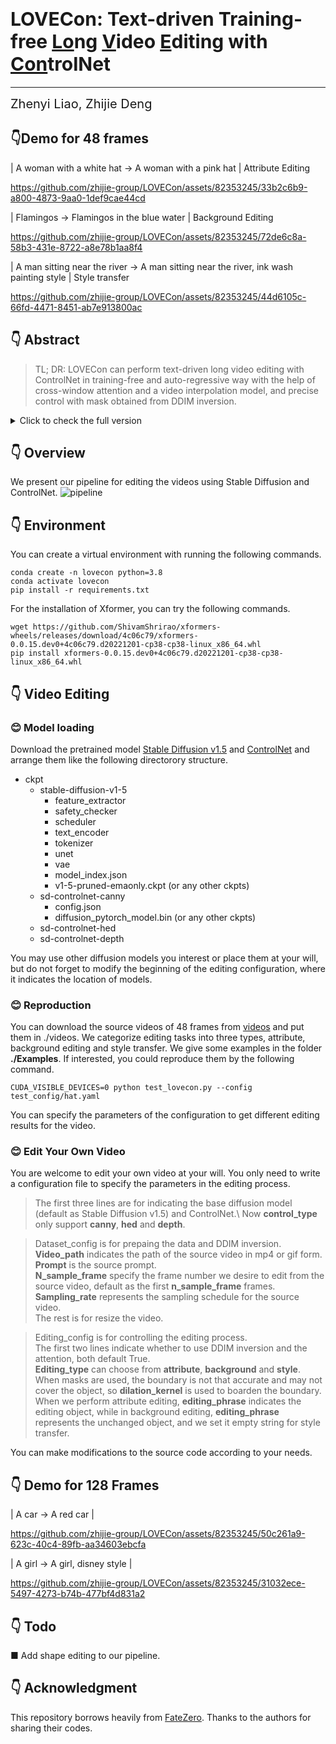 # <span style="font-size: 30px;">**LOVECon: Text-driven Training-free <span style="text-decoration: underline;">Lo</span>ng <span style="text-decoration: underline;">V</span>ideo <span style="text-decoration: underline;">E</span>diting with <span style="text-decoration: underline;">Con</span>trolNet**

---
<span style="font-size: 20px;">Zhenyi Liao, Zhijie Deng</span>


## 👇Demo for **48** frames
| A woman with a white hat -> A woman with a pink hat | Attribute Editing

https://github.com/zhijie-group/LOVECon/assets/82353245/33b2c6b9-a800-4873-9aa0-1def9cae44cd


| Flamingos -> Flamingos in the blue water | Background Editing

https://github.com/zhijie-group/LOVECon/assets/82353245/72de6c8a-58b3-431e-8722-a8e78b1aa8f4

| A man sitting near the river -> A man sitting near the river, ink wash painting style | Style transfer

https://github.com/zhijie-group/LOVECon/assets/82353245/44d6105c-66fd-4471-8451-ab7e913800ac


## 👇 Abstract

> TL; DR: LOVECon can perform text-driven long video editing with ControlNet in training-free and auto-regressive way with the help of cross-window attention and a video interpolation model, and precise control with mask obtained from DDIM inversion.

<details>
  <summary>Click to check the full version</summary>
  <p>Leveraging pre-trained conditional diffusion models for video editing without further tuning has gained increasing attention due to its promise in film production,
advertising, etc. Yet, seminal works in this line fall short in generation length,
temporal coherence, or fidelity to the source video. This paper aims to bridge the
gap, establishing a simple and effective baseline for training-free diffusion model-based long video editing. As suggested by prior arts, we build the pipeline upon
ControlNet, which excels at various image editing tasks based on text prompts. To
break down the length constraints caused by limited computational memory, we
split the long video into consecutive windows and develop a novel cross-window
attention mechanism to ensure the consistency of global style and maximize the
smoothness among windows. To achieve more accurate control, we extract the information from the source video via DDIM inversion and integrate the outcomes
into the latent states of the generations. We also incorporate a video frame interpolation model to mitigate the frame-level flickering issue. Extensive empirical
studies verify the superior efficacy of our method over competing baselines across
scenarios, including the replacement of the attributes of foreground objects, style
transfer, and background replacement. In particular, our method manages to edit
videos with up to 128 frames according to user requirements.。</p>
</details>

## 👇 Overview
We present our pipeline for editing the videos using Stable Diffusion and ControlNet.
![pipeline](https://github.com/zhijie-group/LOVECon/assets/82353245/6b1b8c20-cb45-4d65-9f98-c1ac0bcd097e)

## 👇 Environment

You can create a virtual environment with running the following commands.

```
conda create -n lovecon python=3.8
conda activate lovecon
pip install -r requirements.txt
```

For the installation of Xformer, you can try the following commands.
```
wget https://github.com/ShivamShrirao/xformers-wheels/releases/download/4c06c79/xformers-0.0.15.dev0+4c06c79.d20221201-cp38-cp38-linux_x86_64.whl
pip install xformers-0.0.15.dev0+4c06c79.d20221201-cp38-cp38-linux_x86_64.whl
```


## 👇 Video Editing
### 😊 Model loading 
Download the pretrained model [Stable Diffusion v1.5](https://huggingface.co/runwayml/stable-diffusion-v1-5/tree/main) and [ControlNet](https://huggingface.co/lllyasviel/sd-controlnet-canny/tree/main) and arrange them like the following directorory structure.
- ckpt
  - stable-diffusion-v1-5
    - feature_extractor
    - safety_checker
    - scheduler
    - text_encoder
    - tokenizer
    - unet
    - vae
    - model_index.json
    - v1-5-pruned-emaonly.ckpt (or any other ckpts)
  - sd-controlnet-canny
    - config.json
    - diffusion_pytorch_model.bin (or any other ckpts)
  - sd-controlnet-hed
  - sd-controlnet-depth

You may use other diffusion models you interest or place them at your will, but do not forget to modify the beginning of the editing configuration, where it indicates the location of models.

### 😊 Reproduction
You can download the source videos of 48 frames from [videos](https://github.com/zhijie-group/LOVECon/files/12852808/videos.zip) and put them in ./videos.
We categorize editing tasks into three types, attribute, background editing and style transfer. We give some examples in the folder **./Examples**. If interested, you could reproduce them by the following command.

```
CUDA_VISIBLE_DEVICES=0 python test_lovecon.py --config test_config/hat.yaml
```
You can specify the parameters of the configuration to get different editing results for the video.

### 😊 Edit Your Own Video 
You are welcome to edit your own video at your will. You only need to write a configuration file to specify the parameters in the editing process.

>The first three lines are for indicating the base diffusion model (default as Stable Diffusion v1.5) and ControlNet.\ 
Now **control_type** only support **canny**, **hed** and **depth**.

> Dataset_config is for prepaing the data and DDIM inversion. \
**Video_path** indicates the path of the source video in mp4 or gif form.\
**Prompt** is the source prompt.\
**N_sample_frame** specify the frame number we desire to edit from the source video, default as the first **n_sample_frame** frames. \
**Sampling_rate** represents the sampling schedule for the source video.\
The rest is for resize the video.

> Editing_config is for controlling the editing process.\
The first two lines indicate whether to use DDIM inversion and the attention, both default True.\
**Editing_type** can choose from **attribute**, **background** and **style**.
When masks are used, the boundary is not that accurate and may not cover the object, so **dilation_kernel** is used to boarden the boundary.
When we perform attribute editing, **editing_phrase** indicates the editing object, while in background editing, **editing_phrase** represents the unchanged object, and we set it empty string for style transfer.

You can make modifications to the source code according to your needs.


## 👇 Demo for **128** Frames
| A car -> A red car |

https://github.com/zhijie-group/LOVECon/assets/82353245/50c261a9-623c-40c4-89fb-aa34603ebcfa

| A girl -> A girl, disney style |

https://github.com/zhijie-group/LOVECon/assets/82353245/31032ece-5497-4273-b74b-477bf4d831a2
## 👇 Todo
■ Add shape editing to our pipeline.

## 👇 Acknowledgment
This repository borrows heavily from [FateZero](https://github.com/ChenyangQiQi/FateZero). Thanks to the authors for sharing their codes.

